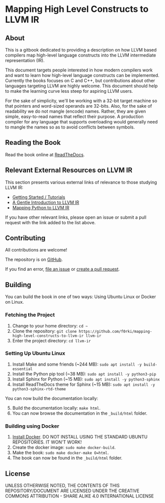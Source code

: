 # Mapping High Level Constructs to LLVM IR

## About
This is a gitbook dedicated to providing a description on how LLVM based
compilers map high-level language constructs into the LLVM intermediate
representation (IR).

This document targets people interested in how modern compilers work and
want to learn how high-level language constructs can be implemented.
Currently the books focuses on C and C++, but contributions about other
languages targeting LLVM are highly welcome. This document should help
to make the learning curve less steep for aspiring LLVM users.

For the sake of simplicity, we'll be working with a 32-bit target
machine so that pointers and word-sized operands are 32-bits. Also, for
the sake of readability we do not mangle (encode) names. Rather, they
are given simple, easy-to-read names that reflect their purpose. A
production compiler for any language that supports overloading would
generally need to mangle the names so as to avoid conflicts between
symbols.

## Reading the Book
Read the book online at [ReadTheDocs](https://mapping-high-level-constructs-to-llvm-ir.rtfd.io/).

## Relevant External Resources on LLVM IR
This section presents various external links of relevance to those studying LLVM IR:

* [Getting Started / Tutorials](https://llvm.org/docs/GettingStartedTutorials.html)
* [A Gentle Introduction to LLVM IR](https://mcyoung.xyz/2023/08/01/llvm-ir/)
* [Mapping Python to LLVM IR](https://blog.exaloop.io/python-llvm/)

If you have other relevant links, please open an issue or submit a pull request with the link added to the list above.

## Contributing
All contributions are welcome!

The repository is on [GitHub](https://github.com/f0rki/mapping-high-level-constructs-to-llvm-ir).

If you find an error, [file an issue](https://github.com/f0rki/mapping-high-level-constructs-to-llvm-ir/issues)
or [create a pull request](https://github.com/f0rki/mapping-high-level-constructs-to-llvm-ir/pulls).

## Building
You can build the book in one of two ways: Using Ubuntu Linux or Docker on Linux.

### Fetching the Project
1. Change to your home directory: `cd ~`
2. Clone the repository: `git clone https://github.com/f0rki/mapping-high-level-constructs-to-llvm-ir llvm-ir`
3. Enter the project directory: `cd llvm-ir`

### Setting Up Ubuntu Linux
1. Install Make and some friends (~244 MB): `sudo apt install -y build-essential`
2. Install the Python pip tool (~38 MB): `sudo apt install -y python3-pip`
3. Install Sphinx for Python (~15 MB): `sudo apt install -y python3-sphinx`
4. Install ReadTheDocs theme for Sphinx (~15 MB): `sudo apt install -y python3-sphinx-rtd-theme`

You can now build the documentation locally:

5. Build the documentation locally: `make html`.
6. You can now browse the documentation in the `_build/html` folder.

### Building using Docker
1. [Install Docker](https://docs.docker.com/engine/install/ubuntu/#install-using-the-repository).
   DO NOT INSTALL USING THE STANDARD UBUNTU REPOSITORIES. IT WON'T WORK!
2. Create the docker image: `sudo make docker-build`.
3. Make the book: `sudo make docker-make O=html`.
4. The book can now be found in the `_build/html` folder.

## License
UNLESS OTHERWISE NOTED, THE CONTENTS OF THIS REPOSITORY/DOCUMENT ARE LICENSED
UNDER THE CREATIVE COMMONS ATTRIBUTION - SHARE ALIKE 4.0 INTERNATIONAL LICENSE
